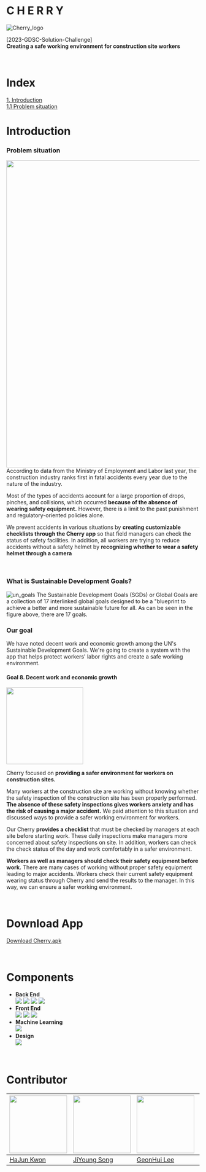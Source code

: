 # C H E R R Y


![Cherry_logo](https://user-images.githubusercontent.com/64102831/227727870-e551d3dd-4a1a-4ac3-ab1e-64661f6c1ebf.png)

[2023-GDSC-Solution-Challenge]<br>**Creating a safe working environment for construction site workers**

<br>

# Index
[1. Introduction](#Introduction)<br>
[1.1 Problem situation](#Problem-situation)
<br>

# Introduction
### Problem situation
<img src="https://user-images.githubusercontent.com/64102831/227731796-74e7d4d1-7499-4ba3-a2a1-947ec1cd7b44.jpg" width="800"/>
According to data from the Ministry of Employment and Labor last year, the construction industry ranks first in fatal accidents every year due to the nature of the industry.

Most of the types of accidents account for a large proportion of drops, pinches, and collisions, which occurred **because of the absence of wearing safety equipment.**
However, there is a limit to the past punishment and regulatory-oriented policies alone.

We prevent accidents in various situations by **creating customizable checklists through the Cherry app** so that field managers can check the status of safety facilities. In addition, all workers are trying to reduce accidents without a safety helmet by **recognizing whether to wear a safety helmet through a camera**

<br>

### What is Sustainable Development Goals?
![un_goals](https://user-images.githubusercontent.com/64102831/227727869-2bce4aef-fd09-470a-a489-ab64090727ee.png)
The Sustainable Development Goals (SGDs) or Global Goals are a collection of 17 interlinked global goals designed to be a "blueprint to achieve a better and more sustainable future for all.
As can be seen in the figure above, there are 17 goals.

### Our goal
We have noted decent work and economic growth among the UN's Sustainable Development Goals. We're going to create a system with the app that helps protect workers' labor rights and create a safe working environment.

#### Goal 8. Decent work and economic growth
<img src="https://user-images.githubusercontent.com/64102831/227727867-ecd48a20-0e60-480d-b69b-21640c2901f7.png" width="200"/>

Cherry focused on **providing a safer environment for workers on construction sites.**

Many workers at the construction site are working without knowing whether the safety inspection of the construction site has been properly performed. **The absence of these safety inspections gives workers anxiety and has the risk of causing a major accident.** We paid attention to this situation and discussed ways to provide a safer working environment for workers.

Our Cherry **provides a checklist** that must be checked by managers at each site before starting work. These daily inspections make managers more concerned about safety inspections on site. In addition, workers can check the check status of the day and work comfortably in a safer environment.

**Workers as well as managers should check their safety equipment before work.** There are many cases of working without proper safety equipment leading to major accidents. Workers check their current safety equipment wearing status through Cherry and send the results to the manager. In this way, we can ensure a safer working environment.

<br>

# Download App
[Download Cherry.apk](https://github.com/haZuny/cherry/raw/master/release/cherry-1.1.apk)

<br>

# Components
- **Back End**<br>
  <img src="https://img.shields.io/badge/Spring Boot-6DB33F?style=for-the-badge&logo=springboot&logoColor=white">
  <img src="https://img.shields.io/badge/Spring Security-6DB33F?style=for-the-badge&logo=springsecurity&logoColor=white">
  <img src="https://img.shields.io/badge/JSON Web Tokens-000000?style=for-the-badge&logo=jsonwebtokens&logoColor=white">
  <img src="https://img.shields.io/badge/MariaDB-003545?style=for-the-badge&logo=mariadb&logoColor=white">
- **Front End**<br>
  <img src="https://img.shields.io/badge/Flutter-02569B?style=for-the-badge&logo=flutter&logoColor=white">
  <img src="https://img.shields.io/badge/Firebase-FFCA28?style=for-the-badge&logo=firebase&logoColor=white">
  <img src="https://img.shields.io/badge/Google Maps-4285F4?style=for-the-badge&logo=googlemaps&logoColor=white">
- **Machine Learning**<br>
  <img src="https://img.shields.io/badge/TensorFlow-FF6F00?style=for-the-badge&logo=tensorflow&logoColor=white">
- **Design**<br>
  <img src="https://img.shields.io/badge/Figma-F24E1E?style=for-the-badge&logo=figma&logoColor=white">

<br>

# Contributor
|<img src="https://avatars.githubusercontent.com/u/64102831?s=400&u=538e115e22d097184c5a71379178927f8968c5af&v=4" width="150"/>|<img src="https://avatars.githubusercontent.com/u/80839715?v=4" width="150"/>|<img src="https://avatars.githubusercontent.com/u/92250144?v=4" width="150"/>|<img src="https://avatars.githubusercontent.com/u/26412102?s=100&v=4" width="150"/>|
|---|---|---|---|
|[HaJun Kwon](https://github.com/haZuny)|[JiYoung Song](https://github.com/Zy0ung)|[GeonHui Lee](https://github.com/GeonHui2)|[Jaehyeon Park](https://github.com/Park-jaehyeon02)|


